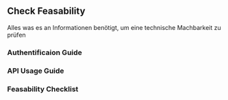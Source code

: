 ## Check Feasability
Alles was es an Informationen benötigt, um eine technische Machbarkeit zu prüfen

### Authentificaion Guide

### API Usage Guide

### Feasability Checklist
<!--stackedit_data:
eyJoaXN0b3J5IjpbMTUzNDUwNTUwNF19
-->